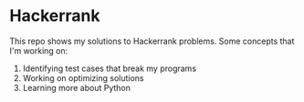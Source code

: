 # Hackerrank
This repo shows my solutions to Hackerrank problems. Some concepts that I'm working on:
1. Identifying test cases that break my programs
2. Working on optimizing solutions
3. Learning more about Python



